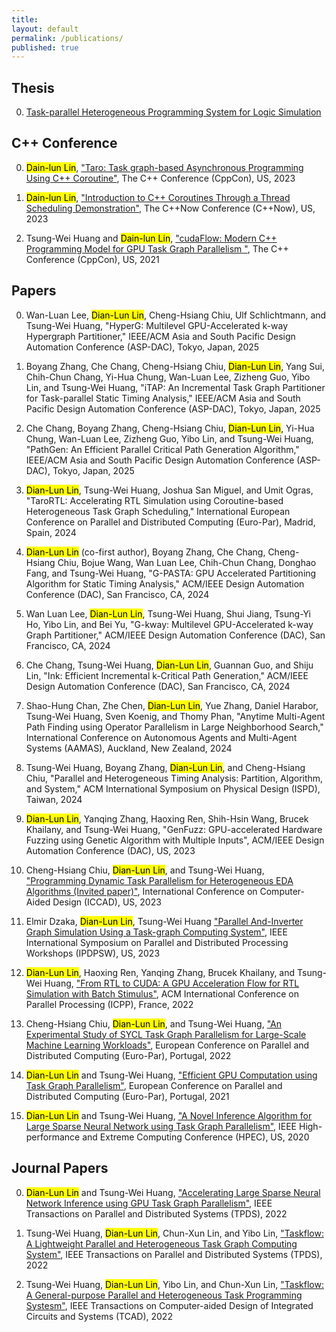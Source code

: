 ```yaml
---
title:
layout: default
permalink: /publications/
published: true
---
```


## Thesis

0. [Task-parallel Heterogeneous Programming System for Logic Simulation](../phdthesis.pdf)

## C++ Conference

0. <mark>Dain-lun Lin</mark>, ["Taro: Task graph-based Asynchronous Programming Using C++ Coroutine"](https://youtu.be/UCejPLSCaoI), The C++ Conference (CppCon), US, 2023

0. <mark>Dain-lun Lin</mark>, ["Introduction to C++ Coroutines Through a Thread Scheduling Demonstration"](https://youtu.be/kIPzED3VD3w), The C++Now Conference (C++Now), US, 2023

0. Tsung-Wei Huang and <mark>Dain-lun Lin</mark>, ["cudaFlow: Modern C++ Programming Model for GPU Task Graph Parallelism "](https://youtu.be/-tIQbIhTAv8), The C++ Conference (CppCon), US, 2021

## Papers

0. Wan-Luan Lee, <mark>Dian-Lun Lin</mark>, Cheng-Hsiang Chiu, Ulf Schlichtmann, and Tsung-Wei Huang, "HyperG: Multilevel GPU-Accelerated k-way Hypergraph Partitioner," IEEE/ACM Asia and South Pacific Design Automation Conference (ASP-DAC), Tokyo, Japan, 2025

0. Boyang Zhang, Che Chang, Cheng-Hsiang Chiu, <mark>Dian-Lun Lin</mark>, Yang Sui, Chih-Chun Chang, Yi-Hua Chung, Wan-Luan Lee, Zizheng Guo, Yibo Lin, and Tsung-Wei Huang, "iTAP: An Incremental Task Graph Partitioner for Task-parallel Static Timing Analysis," IEEE/ACM Asia and South Pacific Design Automation Conference (ASP-DAC), Tokyo, Japan, 2025

0. Che Chang, Boyang Zhang, Cheng-Hsiang Chiu, <mark>Dian-Lun Lin</mark>, Yi-Hua Chung, Wan-Luan Lee, Zizheng Guo, Yibo Lin, and Tsung-Wei Huang, "PathGen: An Efficient Parallel Critical Path Generation Algorithm," IEEE/ACM Asia and South Pacific Design Automation Conference (ASP-DAC), Tokyo, Japan, 2025

0. <mark>Dian-Lun Lin</mark>, Tsung-Wei Huang, Joshua San Miguel, and Umit Ogras, "TaroRTL: Accelerating RTL Simulation using Coroutine-based Heterogeneous Task Graph Scheduling," International European Conference on Parallel and Distributed Computing (Euro-Par), Madrid, Spain, 2024

0. <mark>Dian-Lun Lin</mark> (co-first author), Boyang Zhang, Che Chang, Cheng-Hsiang Chiu, Bojue Wang, Wan Luan Lee, Chih-Chun Chang, Donghao Fang, and Tsung-Wei Huang, "G-PASTA: GPU Accelerated Partitioning Algorithm for Static Timing Analysis," ACM/IEEE Design Automation Conference (DAC), San Francisco, CA, 2024

0. Wan Luan Lee, <mark>Dian-Lun Lin</mark>, Tsung-Wei Huang, Shui Jiang, Tsung-Yi Ho, Yibo Lin, and Bei Yu, "G-kway: Multilevel GPU-Accelerated k-way Graph Partitioner," ACM/IEEE Design Automation Conference (DAC), San Francisco, CA, 2024

0. Che Chang, Tsung-Wei Huang, <mark>Dian-Lun Lin</mark>, Guannan Guo, and Shiju Lin, "Ink: Efficient Incremental k-Critical Path Generation," ACM/IEEE Design Automation Conference (DAC), San Francisco, CA, 2024

0. Shao-Hung Chan, Zhe Chen, <mark>Dian-Lun Lin</mark>, Yue Zhang, Daniel Harabor, Tsung-Wei Huang, Sven Koenig, and Thomy Phan, "Anytime Multi-Agent Path Finding using Operator Parallelism in Large Neighborhood Search," International Conference on Autonomous Agents and Multi-Agent Systems (AAMAS), Auckland, New Zealand, 2024

0. Tsung-Wei Huang, Boyang Zhang, <mark>Dian-Lun Lin</mark>, and Cheng-Hsiang Chiu, "Parallel and Heterogeneous Timing Analysis: Partition, Algorithm, and System," ACM International Symposium on Physical Design (ISPD), Taiwan, 2024

0. <mark>Dian-Lun Lin</mark>, Yanqing Zhang, Haoxing Ren, Shih-Hsin Wang, Brucek Khailany, and Tsung-Wei Huang, "GenFuzz: GPU-accelerated Hardware Fuzzing using Genetic Algorithm with Multiple Inputs", ACM/IEEE Design Automation Conference (DAC), US, 2023

0. Cheng-Hsiang Chiu, <mark>Dian-Lun Lin</mark>, and Tsung-Wei Huang, ["Programming Dynamic Task Parallelism for Heterogeneous EDA Algorithms (Invited paper)"](https://tsung-wei-huang.github.io/papers/iccad23-asynctask.pdf), International Conference on Computer-Aided Design (ICCAD), US, 2023

0. Elmir Dzaka, <mark>Dian-Lun Lin</mark>, Tsung-Wei Huang ["Parallel And-Inverter Graph Simulation Using a Task-graph Computing System"](https://ieeexplore.ieee.org/xpl/conhome/10196463/proceeding), IEEE International Symposium on Parallel and Distributed Processing Workshops (IPDPSW), US, 2023

0. <mark>Dian-Lun Lin</mark>, Haoxing Ren, Yanqing Zhang, Brucek Khailany, and Tsung-Wei Huang, ["From RTL to CUDA: A GPU Acceleration Flow for RTL Simulation with Batch Stimulus"](https://dl.acm.org/doi/abs/10.1145/3545008.3545091), ACM International Conference on Parallel Processing (ICPP), France, 2022


0. Cheng-Hsiang Chiu, <mark>Dian-Lun Lin</mark>, and Tsung-Wei Huang, ["An Experimental Study of SYCL Task Graph Parallelism for Large-Scale Machine Learning Workloads"](https://easychair.org/publications/preprint/GjhX), European Conference on Parallel and Distributed Computing (Euro-Par), Portugal, 2022


0. <mark>Dian-Lun Lin</mark> and Tsung-Wei Huang, ["Efficient GPU Computation using Task Graph Parallelism"](https://link.springer.com/chapter/10.1007/978-3-030-85665-6_27), European Conference on Parallel and Distributed Computing (Euro-Par), Portugal, 2021


0. <mark>Dian-Lun Lin</mark> and Tsung-Wei Huang, ["A Novel Inference Algorithm for Large Sparse Neural Network using Task Graph Parallelism"](https://ieeexplore.ieee.org/abstract/document/9286218), IEEE High-performance and Extreme Computing Conference (HPEC), US, 2020

## Journal Papers

0. <mark>Dian-Lun Lin</mark> and Tsung-Wei Huang, ["Accelerating Large Sparse Neural Network Inference using GPU Task Graph Parallelism"](https://ieeexplore.ieee.org/abstract/document/9664223), IEEE Transactions on Parallel and Distributed Systems (TPDS), 2022

0. Tsung-Wei Huang, <mark>Dian-Lun Lin</mark>, Chun-Xun Lin, and Yibo Lin, ["Taskflow: A Lightweight Parallel and Heterogeneous Task Graph Computing System"](https://ieeexplore.ieee.org/abstract/document/9511796), IEEE Transactions on Parallel and Distributed Systems (TPDS), 2022

0. Tsung-Wei Huang, <mark>Dian-Lun Lin</mark>, Yibo Lin, and Chun-Xun Lin, ["Taskflow: A General-purpose Parallel and Heterogeneous Task Programming Systesm"](https://ieeexplore.ieee.org/abstract/document/9438696), IEEE Transactions on Computer-aided Design of Integrated Circuits and Systems (TCAD), 2022

